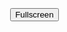 <!doctype html>
<html lang="en">

<head>
  <meta charset="utf-8">
  <title>js-dos 6.22, Arkanoid</title>
  <script src="https://js-dos.com/6.22/current/js-dos.js"></script>
  <style>
    html, body, canvas, .dosbox-container {
      width: 100%;
      height: 100%;
      margin: 0;
      padding: 0;
      overflow: hidden;
    }
  </style>
</head>

<body>
  <canvas id="jsdos"></canvas>
  <button style="position: absolute; right: 1em; top: 1em;" onclick="ci.fullscreen()">Fullscreen</button>
  <script>
    Dos(document.getElementById("jsdos"), { 
      wdosboxUrl: "https://js-dos.com/6.22/current/wdosbox.js",
      cycles: 1000,
      autolock: true,
    }).ready(function (fs, main) {
      fs.extract("https://solduma.github.io/hero/src/hero.zip").then(function () {
        console.log('sdf');
        main(["-c", "cd hero", "-c", "HERO.COM"]).then(function (ci) {
          window.ci = ci;
        });
      });
    });
  </script>
</body>

</html>
